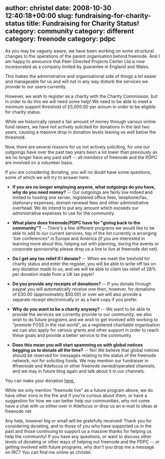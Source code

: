 author: christel
date: 2008-10-30 12:40:18+00:00
slug: fundraising-for-charity-status
title: Fundraising for Charity Status!
category: community
category: different
category: freenode
category: pdpc
---
As you may be vaguely aware, we have been working on some structural changes to the operations of the parent organisation behind freenode.  And I am happy to announce that Peer-Directed Projects Center Ltd is now incorporated as a company limited by guarantee in England and Wales.

This makes the administrative and organisational side of things a lot easier and manageable for us and will not in any way disturb the services we provide to our users currently.

However, we wish to register as a charity with the Charity Commission, but in order to do this we will need some help! We need to be able to meet a minimum support threshold of £5,000.00 per annum in order to be eligible for charity status.

While we historically raised a fair amount of money through various online fund raisers, we have not actively solicited for donations in the last two years, causing a massive drop in donation levels leaving us well below the threshold.

Now, there are several reasons for us not actively soliciting, for one our outgoings have over the past two years been a lot lower than previously as we no longer have any paid staff -- all members of freenode and the PDPC are involved on a volunteer basis.

If you are considering donating, you will no doubt have some questions, some of which we will try to answer here:



	
  * **If you are no longer employing anyone, what outgoings do you have, why do you need money?** -- Our outgoings are fairly low indeed and limited to hosting one server, registered office fees, telephone/fax, stationary expenses, domain renewal fees and other administrative overhead. We do intend to put any amount which exceeds our administrative expenses to use for the community.

	
  * **What plans does freenode/PDPC have for "giving back to the community"?** -- There's a few different programs we would like to be able to add to our current services, top of the list currently  is arranging 'live conferences" in Europe and America (if you are interested in learning more about this, helping out with planning, during the events or corporate sponsorship please drop us a line to live at freenode dot net).

	
  * **Do I get any tax relief if I donate?** -- When we meet the treshold for charity status and enter the register, you will be able to write off tax on any donation made to us, and we will be able to claim tax relief of 28% per donation made from a UK tax payer!

	
  * **Do you provide any receipts of donations?** -- If you donate through paypal you will automatically receive one then, however, for donations of £30.00 (approximately $50.00) or over we will also provide a separate receipt electronically or as a hard copy if you prefer.

	
  * **Why do you want to be a charity anyway?** -- We want to be able to provide the services we currently provide to our community, we also wish to do future programs and we wish to get involved with working to "promote FOSS in the real world", as a registered charitable organisation we can also apply for various grants and other support in order to reach these goals and provide a better service to the community.

	
  * **Does this mean you will start spamming us with global notices begging us to donate all the time?** -- No!  We believe that global notices should be reserved for messages relating to the status of the freenode network, not for soliciting funds. We may mention our fundraiser in #freenode and #defocus or other freenode owned/operated channels, and we may in future blog again and talk about it in our channels.


You can make your donation [here.](http://freenode.net/pdpc_donations.shtml)

While we only mention "freenode live" as a future program above, we do have other irons in the fire and if you're curious about them, or have a suggestion for how we can better help our communities, why not come have a chat with us either over in #defocus or drop us an e-mail to ideas at freenode net

Any help, however big or small will be gratefully received! Thank you for considering donating, and to those of you who have supported us in the past and those continuing to support us a massive thanks for helping us help the community! If you have any questions, or want to discuss other levels of donating or other ways of helping out freenode and the PDPC -- or getting involved with future programs, why don't you drop me a message on IRC? You can find me online as christel.
